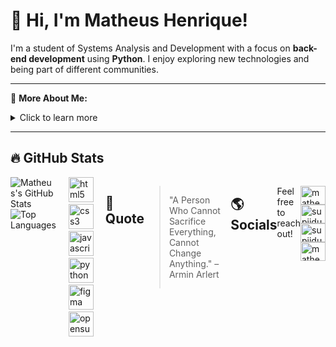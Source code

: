 # 👋 Hi, I'm Matheus Henrique!

I'm a student of Systems Analysis and Development with a focus on **back-end development** using **Python**. I enjoy exploring new technologies and being part of different communities.

---

🔎 **More About Me:**
<details>
  <summary>Click to learn more</summary>
  
  - 🎓 Student of **Systems Analysis and Development**
  - 💻 Focused on back-end development with Python
  - 🎯 Interested in technology!
  - 🚀 Always looking to learn and improve!
</details>

---

## 🔥 GitHub Stats


<div style="display: flex; align-items: flex-start; justify-content: space-between;">
  <div>
    <img src="https://github-readme-stats.vercel.app/api?username=Supiidu&show_icons=true&&theme=discord_old_blurple" alt="Matheus's GitHub Stats" />
    <br/>
    <img src="https://github-readme-stats.vercel.app/api/top-langs/?username=Supiidu&layout=compact&&theme=discord_old_blurple" alt="Top Languages" />
  </div>
  <div style="margin-left: 20px;">
</div>
<br/>
<div align="left">
  <img src="https://cdn.jsdelivr.net/gh/devicons/devicon/icons/html5/html5-original.svg" height="40" alt="html5 logo"  />
  <img width="12" />
  <img src="https://cdn.jsdelivr.net/gh/devicons/devicon/icons/css3/css3-original.svg" height="40" alt="css3 logo"  />
  <img width="12" />
  <img src="https://cdn.jsdelivr.net/gh/devicons/devicon/icons/javascript/javascript-original.svg" height="40" alt="javascript logo"  />
  <img width="12" />
  <img src="https://cdn.jsdelivr.net/gh/devicons/devicon/icons/python/python-original.svg" height="40" alt="python logo"  />
  <img width="12" />
  <img src="https://cdn.jsdelivr.net/gh/devicons/devicon/icons/figma/figma-original.svg" height="40" alt="figma logo"  />
  <img width="12" />
  <img src="https://cdn.jsdelivr.net/gh/devicons/devicon/icons/linux/linux-original.svg" height="40" alt="opensuse logo"  />
</div>

###
 ## 📜 Quote

> "A Person Who Cannot Sacrifice Everything, Cannot Change Anything." – Armin Arlert

---
## 🌎 Socials

Feel free to reach out! 
<p align="left">
<a href="https://www.linkedin.com/in/matheus-henrique-8ba576302/" target="blank"><img align="center" src="https://raw.githubusercontent.com/rahuldkjain/github-profile-readme-generator/master/src/images/icons/Social/linked-in-alt.svg" alt="matheus henrique" height="30" width="40" /></a>
<a href="https://twitter.com/supiidu" target="blank"><img align="center" src="https://raw.githubusercontent.com/rahuldkjain/github-profile-readme-generator/master/src/images/icons/Social/twitter.svg" alt="supiidu" height="30" width="40" /></a>
<a href="https://bsky.app/profile/supiidu.bsky.social" target="blank"><img align="center" src="https://upload.wikimedia.org/wikipedia/commons/thumb/7/7a/Bluesky_Logo.svg/2319px-Bluesky_Logo.svg.png" alt="supiidu" height="30" width="40" /></a>
<a href="https://instagram.com/matheush06_" target="blank"><img align="center" src="https://raw.githubusercontent.com/rahuldkjain/github-profile-readme-generator/master/src/images/icons/Social/instagram.svg" alt="matheush06_" height="30" width="40" /></a>
</p>
